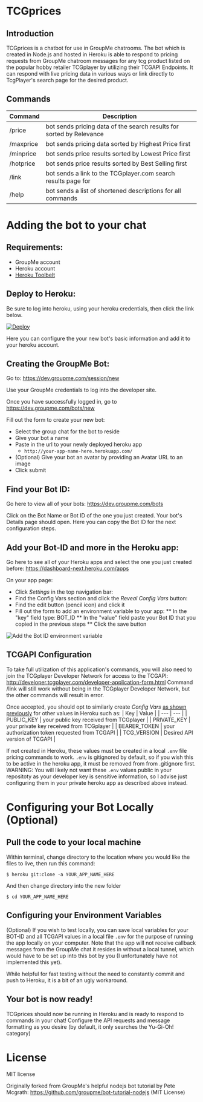 # TCGprices

## Introduction

TCGprices is a chatbot for use in GroupMe chatrooms. The bot which is created in Node.js and hosted in Heroku is able to respond to pricing requests from GroupMe chatroom messages for any tcg product listed on the popular hobby retailer TCGplayer by utilizing their TCGAPI Endpoints. It can respond with live pricing data in various ways or link directly to TcgPlayer's search page for the desired product.

## Commands

| Command | Description |
| --- | --- |
| /price <name> | bot sends pricing data of the search results for <name> sorted by Relevance |
| /maxprice <name> | bot sends pricing data sorted by Highest Price first |
| /minprice <name> | bot sends price results sorted by Lowest Price first |
| /hotprice <name> | bot sends price results sorted by Best Selling first |
| /link <name> | bot sends a link to the TCGplayer.com search results page for <name> |
| /help | bot sends a list of shortened descriptions for all commands |

# Adding the bot to your chat<a name="deploy"></a>

## Requirements:

  * GroupMe account
  * Heroku account
  * [Heroku Toolbelt](https://toolbelt.heroku.com/)


## Deploy to Heroku:

Be sure to log into heroku, using your heroku credentials, then click the link below.

[![Deploy](https://www.herokucdn.com/deploy/button.png)](https://heroku.com/deploy)

Here you can configure the your new bot's basic information and add it to your heroku account.


## Creating the GroupMe Bot:

Go to:
https://dev.groupme.com/session/new

Use your GroupMe credentials to log into the developer site.

Once you have successfully logged in, go to https://dev.groupme.com/bots/new

Fill out the form to create your new bot:

  * Select the group chat for the bot to reside
  * Give your bot a name
  * Paste in the url to your newly deployed heroku app
    * `http://your-app-name-here.herokuapp.com/`
  * (Optional) Give your bot an avatar by providing an Avatar URL to an image
  * Click submit

## Find your Bot ID:<a name="get-bot-id"></a>

Go here to view all of your bots:
https://dev.groupme.com/bots

Click on the Bot Name or Bot ID of the one you just created.
Your bot's Details page should open.
Here you can copy the Bot ID for the next configuration steps.

## Add your Bot-ID and more in the Heroku app: <a name="config-vars"></a>

Go here to see all of your Heroku apps and select the one you just created before:
https://dashboard-next.heroku.com/apps

On your app page:
  * Click *Settings* in the top navigation bar:
  * Find the Config Vars section and click the *Reveal Config Vars* button:
  * Find the edit button (pencil icon) and click it
  * Fill out the form to add an environment variable to your app:
     ** In the "key" field type: BOT_ID
     ** In the "value" field paste your Bot ID that you copied in the previous steps
     ** Click the save button

![Add the Bot ID environment variable](http://i.groupme.com/784x148.png.5790498a7acd46b289aca2be43e9c84e)


## TCGAPI Configuration

To take full utilization of this application's commands, you will also need to join the TCGplayer Developer Network for access to the TCGAPI: http://developer.tcgplayer.com/developer-application-form.html
Command /link will still work without being in the TCGplayer Developer Network, but the other commands will result in error.

Once accepted, you should opt to similarly create *Config Vars* [as shown previously](#config-vars) for other values in Heroku such as:
 | Key | Value |
| --- | --- |
| PUBLIC_KEY | your public key received from TCGplayer |
| PRIVATE_KEY | your private key received from TCGplayer |
| BEARER_TOKEN | your authorization token requested from TCGAPI |
| TCG_VERSION | Desired API version of TCGAPI |

If not created in Heroku, these values must be created in a local `.env` file pricing commands to work.
`.env` is gitignored by default, so if you wish this to be active in the heroku app, it must be removed from from .gitignore first.
WARNING: You will likely not want these `.env` values public in your repositoty as your developer key is sensitive information, so I advise just configuring them in your private heroku app as described above instead.


# Configuring your Bot Locally (Optional)<a name="local"></a>

## Pull the code to your local machine

Within terminal, change directory to the location where you would like the files to live, then run this command:

    $ heroku git:clone -a YOUR_APP_NAME_HERE

And then change directory into the new folder

    $ cd YOUR_APP_NAME_HERE

## Configuring your Environment Variables

(Optional)
If you wish to test locally, you can save local variables for your BOT-ID and all TCGAPI values in a local file `.env` for the purpose of running the app locally on your computer. 
Note that the app will not receive callback messages from the GroupMe chat it resides in without a local tunnel, which would have to be set up into this bot by you (I unfortunately have not implemented this yet). 

While helpful for fast testing without the need to constantly commit and push to Heroku, it is a bit of an ugly workaround.


##  Your bot is now ready!

TCGprices should now be running in Heroku and is ready to respond to commands in your chat!
Configure the API requests and message formatting as you desire (by default, it only searches the Yu-Gi-Oh! category)

# License
MIT license

Originally forked from GroupMe's helpful nodejs bot tutorial by Pete Mcgrath: 
https://github.com/groupme/bot-tutorial-nodejs (MIT License)
